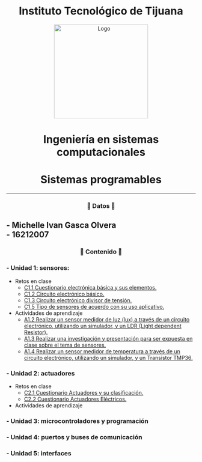 # <div align="center">Instituto Tecnológico de Tijuana</div>  
<div align="center">
    <img alt="Logo" src="https://www.tijuana.tecnm.mx/wp-content/themes/tecnm/images/logo_TECT.png" width=250 height=250>
</div>  

# <div align="center"> Ingeniería en sistemas computacionales </div>
# <div align="center"> Sistemas programables </div> 
---
### <div align="center">:page_with_curl: Datos :page_with_curl:</div>
**- Michelle Ivan Gasca Olvera**  
**- 16212007**  
---
### <div align="center">:green_book: Contenido :green_book: </div>
### - Unidad 1: sensores:  
- Retos en clase
  - [C1.1 Cuestionario electrónica básica y sus elementos.](C-md/Unidad_1/C1.1_ElectronicaBasica_y_elementos_GascaOlvera.md)
  - [C1.2 Circuito electrónico básico.](C-md/Unidad_1/C1.2_ElectronicaBasica_circuitos_GascaOlvera.md)
  - [C1.3 Circuito electrónico divisor de tensión.](C-md/Unidad_1/C1.3_CircuitoDivisorVoltaje_GascaMichelle.md)
  - [C1.5 Tipo de sensores de acuerdo con su uso aplicativo.](C-md/Unidad_1/C1.5_Tipos_de_sensores.md)
- Actividades de aprendizaje
  - [A1.2 Realizar un sensor medidor de luz (lux) a través de un circuito electrónico, utilizando un simulador, y un LDR (Light dependent Resistor).](C-md\A1.2_Sensor_FotoResistivo_GascaOlvera_Parvada.md)
  - [A1.3 Realizar una investigación y presentación para ser expuesta en clase sobre el tema de sensores.](C-md\A1.3_Tipos_Sensores_Comerciales_GascaOlvera_Parvada.md)
  - [A1.4 Realizar un sensor medidor de temperatura a través de un circuito electrónico, utilizando un simulador, y un Transistor TMP36.](C-md\A1.4_Sensor_Temperatura_TMP36_GascaOlvera_Parvada.md)
### - Unidad 2: actuadores  
- Retos en clase
  - [C2.1 Cuestionario Actuadores y su clasificación.](C-md\C2.1_ActuadoresNeumaticosHidraulicos.md)
  - [C2.2 Cuestionario Actuadores Eléctricos.](C-md/C2.2_ActuadoresElectricos.md)
- Actividades de aprendizaje
### - Unidad 3: microcontroladores y programación  
### - Unidad 4: puertos y buses de comunicación  
### - Unidad 5: interfaces  
